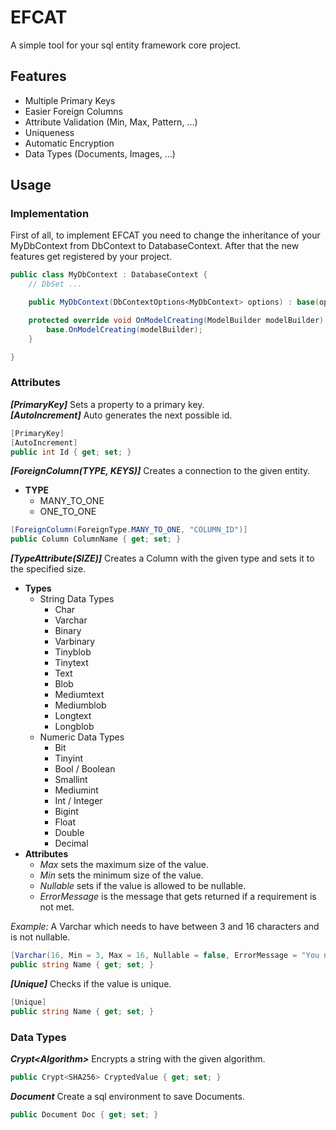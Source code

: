 # EFCAT
A simple tool for your sql entity framework core project.

## Features
 - Multiple Primary Keys
 - Easier Foreign Columns
 - Attribute Validation (Min, Max, Pattern, ...)
 - Uniqueness
 - Automatic Encryption
 - Data Types (Documents, Images, ...)

## Usage
### Implementation
First of all, to implement EFCAT you need to change the inheritance of your MyDbContext from DbContext to DatabaseContext.
After that the new features get registered by your project.
```C#
public class MyDbContext : DatabaseContext {
    // DbSet ...

    public MyDbContext(DbContextOptions<MyDbContext> options) : base(options) { }

    protected override void OnModelCreating(ModelBuilder modelBuilder) {
        base.OnModelCreating(modelBuilder);
    }

}
```

### Attributes
***[PrimaryKey]*** Sets a property to a primary key. <br />
***[AutoIncrement]*** Auto generates the next possible id.
```C#
[PrimaryKey]
[AutoIncrement]
public int Id { get; set; }
```

***[ForeignColumn(TYPE, KEYS)]*** Creates a connection to the given entity.
 - **TYPE**
   - MANY_TO_ONE
   - ONE_TO_ONE
```C#
[ForeignColumn(ForeignType.MANY_TO_ONE, "COLUMN_ID")]
public Column ColumnName { get; set; }
```
***[TypeAttribute(SIZE)]*** Creates a Column with the given type and sets it to the specified size.
 - **Types**
   - String Data Types
     - Char
     - Varchar
     - Binary
     - Varbinary
     - Tinyblob
     - Tinytext
     - Text
     - Blob
     - Mediumtext
     - Mediumblob
     - Longtext
     - Longblob
   - Numeric Data Types
     - Bit
     - Tinyint
     - Bool / Boolean
     - Smallint
     - Mediumint
     - Int / Integer
     - Bigint
     - Float
     - Double
     - Decimal
 - **Attributes**
   - _Max_ sets the maximum size of the value.
   - _Min_ sets the minimum size of the value.
   - _Nullable_ sets if the value is allowed to be nullable.
   - _ErrorMessage_ is the message that gets returned if a requirement is not met.

_Example:_ A Varchar which needs to have between 3 and 16 characters and is not nullable.
```C#
[Varchar(16, Min = 3, Max = 16, Nullable = false, ErrorMessage = "You need to have between @min and @max characters.")]
public string Name { get; set; }
```

***[Unique]*** Checks if the value is unique.
```C#
[Unique]
public string Name { get; set; }
```


### Data Types
***Crypt\<Algorithm\>*** Encrypts a string with the given algorithm.
```C#
public Crypt<SHA256> CryptedValue { get; set; }
```

***Document*** Create a sql environment to save Documents.
```C#
public Document Doc { get; set; }
```
